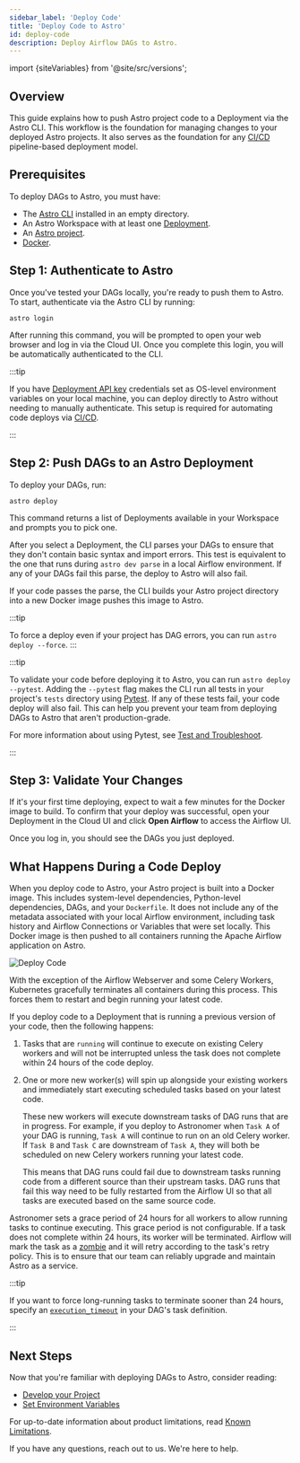 ```yaml
---
sidebar_label: 'Deploy Code'
title: 'Deploy Code to Astro'
id: deploy-code
description: Deploy Airflow DAGs to Astro.
---
```


import {siteVariables} from '@site/src/versions';

## Overview

This guide explains how to push Astro project code to a Deployment via the Astro CLI. This workflow is the foundation for managing changes to your deployed Astro projects. It also serves as the foundation for any [CI/CD](ci-cd.md) pipeline-based deployment model.

## Prerequisites

To deploy DAGs to Astro, you must have:

- The [Astro CLI](install-cli.md) installed in an empty directory.
- An Astro Workspace with at least one [Deployment](configure-deployment.md).
- An [Astro project](create-project.md).
- [Docker](https://www.docker.com/products/docker-desktop).

## Step 1: Authenticate to Astro

Once you've tested your DAGs locally, you're ready to push them to Astro. To start, authenticate via the Astro CLI by running:

```
astro login
```

After running this command, you will be prompted to open your web browser and log in via the Cloud UI. Once you complete this login, you will be automatically authenticated to the CLI.

:::tip

If you have [Deployment API key](api-keys.md) credentials set as OS-level environment variables on your local machine, you can deploy directly to Astro without needing to manually authenticate. This setup is required for automating code deploys via [CI/CD](ci-cd.md).

:::

## Step 2: Push DAGs to an Astro Deployment

To deploy your DAGs, run:

```
astro deploy
```

This command returns a list of Deployments available in your Workspace and prompts you to pick one.

After you select a Deployment, the CLI parses your DAGs to ensure that they don't contain basic syntax and import errors. This test is equivalent to the one that runs during `astro dev parse` in a local Airflow environment. If any of your DAGs fail this parse, the deploy to Astro will also fail.

If your code passes the parse, the CLI builds your Astro project directory into a new Docker image pushes this image to Astro.

:::tip

To force a deploy even if your project has DAG errors, you can run `astro deploy --force`.
:::

:::tip

To validate your code before deploying it to Astro, you can run `astro deploy --pytest`. Adding the `--pytest` flag makes the CLI run all tests in your project's `tests` directory using [Pytest](https://docs.pytest.org/en/7.0.x/contents.html). If any of these tests fail, your code deploy will also fail. This can help you prevent your team from deploying DAGs to Astro that aren't production-grade.

For more information about using Pytest, see [Test and Troubleshoot](test-and-troubleshoot-locally.md#test-dags-locally-with-pytest).

:::

## Step 3: Validate Your Changes

If it's your first time deploying, expect to wait a few minutes for the Docker image to build. To confirm that your deploy was successful, open your Deployment in the Cloud UI and click **Open Airflow** to access the Airflow UI.

Once you log in, you should see the DAGs you just deployed.

## What Happens During a Code Deploy

When you deploy code to Astro, your Astro project is built into a Docker image. This includes system-level dependencies, Python-level dependencies, DAGs, and your `Dockerfile`. It does not include any of the metadata associated with your local Airflow environment, including task history and Airflow Connections or Variables that were set locally. This Docker image is then pushed to all containers running the Apache Airflow application on Astro.

![Deploy Code](/img/docs/deploy-architecture.png)

With the exception of the Airflow Webserver and some Celery Workers, Kubernetes gracefully terminates all containers during this process. This forces them to restart and begin running your latest code.

If you deploy code to a Deployment that is running a previous version of your code, then the following happens:

1. Tasks that are `running` will continue to execute on existing Celery workers and will not be interrupted unless the task does not complete within 24 hours of the code deploy.
2. One or more new worker(s) will spin up alongside your existing workers and immediately start executing scheduled tasks based on your latest code.

    These new workers will execute downstream tasks of DAG runs that are in progress. For example, if you deploy to Astronomer when `Task A` of your DAG is running, `Task A` will continue to run on an old Celery worker. If `Task B` and `Task C` are downstream of `Task A`, they will both be scheduled on new Celery workers running your latest code.

    This means that DAG runs could fail due to downstream tasks running code from a different source than their upstream tasks. DAG runs that fail this way need to be fully restarted from the Airflow UI so that all tasks are executed based on the same source code.

Astronomer sets a grace period of 24 hours for all workers to allow running tasks to continue executing. This grace period is not configurable. If a task does not complete within 24 hours, its worker will be terminated. Airflow will mark the task as a [zombie](https://airflow.apache.org/docs/apache-airflow/stable/concepts/tasks.html#zombie-undead-tasks) and it will retry according to the task's retry policy. This is to ensure that our team can reliably upgrade and maintain Astro as a service.

:::tip

If you want to force long-running tasks to terminate sooner than 24 hours, specify an [`execution_timeout`](https://airflow.apache.org/docs/apache-airflow/stable/concepts/tasks.html#timeouts) in your DAG's task definition.

:::

## Next Steps

Now that you're familiar with deploying DAGs to Astro, consider reading:

- [Develop your Project](develop-project.md)
- [Set Environment Variables](environment-variables.md)

For up-to-date information about product limitations, read [Known Limitations](known-limitations.md).

If you have any questions, reach out to us. We're here to help.
